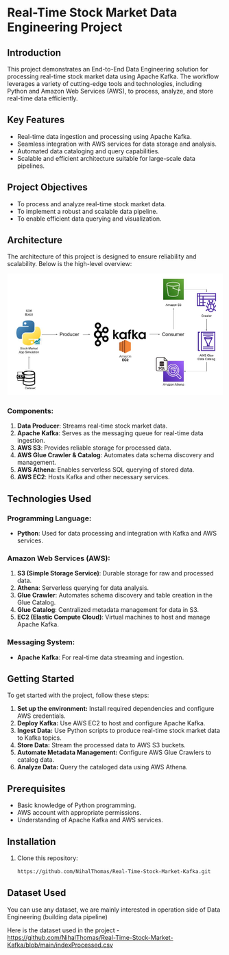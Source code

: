 # Real-Time Stock Market Data Engineering Project

## Introduction
This project demonstrates an End-to-End Data Engineering solution for processing real-time stock market data using Apache Kafka. The workflow leverages a variety of cutting-edge tools and technologies, including Python and Amazon Web Services (AWS), to process, analyze, and store real-time data efficiently.

## Key Features
- Real-time data ingestion and processing using Apache Kafka.
- Seamless integration with AWS services for data storage and analysis.
- Automated data cataloging and query capabilities.
- Scalable and efficient architecture suitable for large-scale data pipelines.

## Project Objectives
- To process and analyze real-time stock market data.
- To implement a robust and scalable data pipeline.
- To enable efficient data querying and visualization.

## Architecture
The architecture of this project is designed to ensure reliability and scalability. Below is the high-level overview:

![Architecture Diagram](Architecture.jpg)

### Components:
1. **Data Producer**: Streams real-time stock market data.
2. **Apache Kafka**: Serves as the messaging queue for real-time data ingestion.
3. **AWS S3**: Provides reliable storage for processed data.
4. **AWS Glue Crawler & Catalog**: Automates data schema discovery and management.
5. **AWS Athena**: Enables serverless SQL querying of stored data.
6. **AWS EC2**: Hosts Kafka and other necessary services.

## Technologies Used
### Programming Language:
- **Python**: Used for data processing and integration with Kafka and AWS services.

### Amazon Web Services (AWS):
1. **S3 (Simple Storage Service)**: Durable storage for raw and processed data.
2. **Athena**: Serverless querying for data analysis.
3. **Glue Crawler**: Automates schema discovery and table creation in the Glue Catalog.
4. **Glue Catalog**: Centralized metadata management for data in S3.
5. **EC2 (Elastic Compute Cloud)**: Virtual machines to host and manage Apache Kafka.

### Messaging System:
- **Apache Kafka**: For real-time data streaming and ingestion.

## Getting Started
To get started with the project, follow these steps:
1. **Set up the environment:** Install required dependencies and configure AWS credentials.
2. **Deploy Kafka:** Use AWS EC2 to host and configure Apache Kafka.
3. **Ingest Data:** Use Python scripts to produce real-time stock market data to Kafka topics.
4. **Store Data:** Stream the processed data to AWS S3 buckets.
5. **Automate Metadata Management:** Configure AWS Glue Crawlers to catalog data.
6. **Analyze Data:** Query the cataloged data using AWS Athena.

## Prerequisites
- Basic knowledge of Python programming.
- AWS account with appropriate permissions.
- Understanding of Apache Kafka and AWS services.

## Installation
1. Clone this repository:
   ```bash
   https://github.com/NihalThomas/Real-Time-Stock-Market-Kafka.git
   ```

## Dataset Used
You can use any dataset, we are mainly interested in operation side of Data Engineering (building data pipeline) 

Here is the dataset used in the project - https://github.com/NihalThomas/Real-Time-Stock-Market-Kafka/blob/main/indexProcessed.csv
